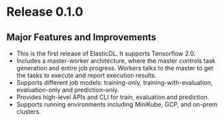 # Release 0.1.0

## Major Features and Improvements
- This is the first release of ElasticDL. It supports Tensorflow 2.0.
- Includes a master-worker architecture, where the master controls task generation and entire job progress. Workers talks to the master to get the tasks to execute and report execution results.
- Supports different job models: training-only, training-with-evaluation, evaluation-only and prediction-only.
- Provides high-level APIs and CLI for train, evaluation and prediction.
- Supports running environments including MiniKube, GCP, and on-prem clusters.
